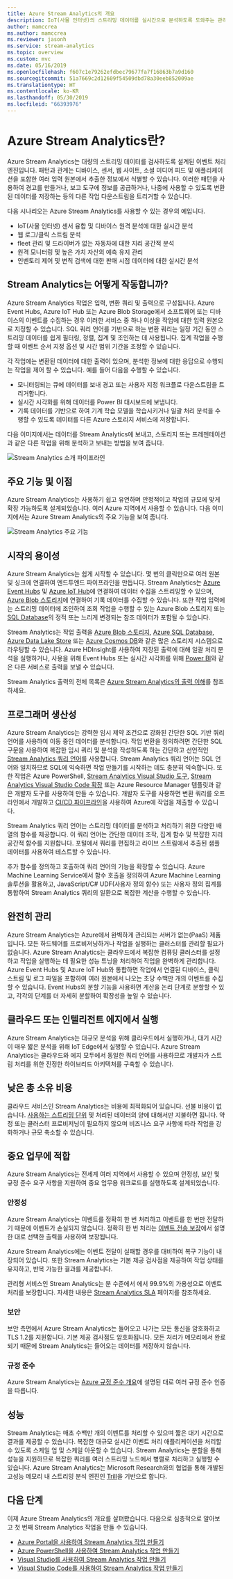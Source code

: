```yaml
---
title: Azure Stream Analytics의 개요
description: IoT(사물 인터넷)의 스트리밍 데이터를 실시간으로 분석하도록 도와주는 관리 서비스인 Stream Analytics에 대해 알아봅니다.
author: mamccrea
ms.author: mamccrea
ms.reviewer: jasonh
ms.service: stream-analytics
ms.topic: overview
ms.custom: mvc
ms.date: 05/16/2019
ms.openlocfilehash: f607c1e79262efdbec79677fa7f16863b7a9d160
ms.sourcegitcommit: 51a7669c2d12609f54509dbd78a30eeb852009ae
ms.translationtype: HT
ms.contentlocale: ko-KR
ms.lasthandoff: 05/30/2019
ms.locfileid: "66393976"
---
```

# <a name="what-is-azure-stream-analytics"></a>Azure Stream Analytics란?

Azure Stream Analytics는 대량의 스트리밍 데이터를 검사하도록 설계된 이벤트 처리 엔진입니다. 패턴과 관계는 디바이스, 센서, 웹 사이트, 소셜 미디어 피드 및 애플리케이션을 포함한 여러 입력 원본에서 추출한 정보에서 식별할 수 있습니다. 이러한 패턴을 사용하여 경고를 만들거나, 보고 도구에 정보를 공급하거나, 나중에 사용할 수 있도록 변환된 데이터를 저장하는 등의 다른 작업 다운스트림을 트리거할 수 있습니다.

다음 시나리오는 Azure Stream Analytics를 사용할 수 있는 경우의 예입니다.

* IoT(사물 인터넷) 센서 융합 및 디바이스 원격 분석에 대한 실시간 분석
* 웹 로그/클릭 스트림 분석
* fleet 관리 및 드라이버가 없는 자동차에 대한 지리 공간적 분석
* 원격 모니터링 및 높은 가치 자산의 예측 유지 관리
* 인벤토리 제어 및 변칙 검색에 대한 판매 시점 데이터에 대한 실시간 분석

## <a name="how-does-stream-analytics-work"></a>Stream Analytics는 어떻게 작동합니까?

Azure Stream Analytics 작업은 입력, 변환 쿼리 및 출력으로 구성됩니다. Azure Event Hubs, Azure IoT Hub 또는 Azure Blob Storage에서 소프트웨어 또는 디바이스의 이벤트를 수집하는 경우 이러한 서비스 중 하나 이상을 작업에 대한 입력 원본으로 지정할 수 있습니다. SQL 쿼리 언어를 기반으로 하는 변환 쿼리는 일정 기간 동안 스트리밍 데이터를 쉽게 필터링, 정렬, 집계 및 조인하는 데 사용됩니다. 집계 작업을 수행할 때 이벤트 순서 지정 옵션 및 시간 범위 기간을 조정할 수 있습니다.

각 작업에는 변환된 데이터에 대한 출력이 있으며, 분석한 정보에 대한 응답으로 수행되는 작업을 제어 할 수 있습니다. 예를 들어 다음을 수행할 수 있습니다.

* 모니터링되는 큐에 데이터를 보내 경고 또는 사용자 지정 워크플로 다운스트림을 트리거합니다.
* 실시간 시각화를 위해 데이터를 Power BI 대시보드에 보냅니다.
* 기록 데이터를 기반으로 하여 기계 학습 모델을 학습시키거나 일괄 처리 분석을 수행할 수 있도록 데이터를 다른 Azure 스토리지 서비스에 저장합니다.

다음 이미지에서는 데이터를 Stream Analytics에 보내고, 스토리지 또는 프레젠테이션과 같은 다른 작업을 위해 분석하고 보내는 방법을 보여 줍니다.

![Stream Analytics 소개 파이프라인](./media/stream-analytics-introduction/stream-analytics-intro-pipeline.png)

## <a name="key-capabilities-and-benefits"></a>주요 기능 및 이점

Azure Stream Analytics는 사용하기 쉽고 유연하며 안정적이고 작업의 규모에 맞게 확장 가능하도록 설계되었습니다. 여러 Azure 지역에서 사용할 수 있습니다. 다음 이미지에서는 Azure Stream Analytics의 주요 기능을 보여 줍니다.

![Stream Analytics 주요 기능](./media/stream-analytics-introduction/stream-analytics-key-capabilities.png)

## <a name="ease-of-getting-started"></a>시작의 용이성

Azure Stream Analytics는 쉽게 시작할 수 있습니다. 몇 번의 클릭만으로 여러 원본 및 싱크에 연결하여 엔드투엔드 파이프라인을 만듭니다. Stream Analytics는 [Azure Event Hubs](/azure/event-hubs/) 및 [Azure IoT Hub](/azure/iot-hub/)에 연결하여 데이터 수집을 스트리밍할 수 있으며, [Azure Blob 스토리지](/azure/storage/storage-introduction)에 연결하여 기록 데이터를 수집할 수 있습니다. 또한 작업 입력에는 스트리밍 데이터에 조인하여 조회 작업을 수행할 수 있는 Azure Blob 스토리지 또는 [SQL Database](stream-analytics-use-reference-data.md#azure-sql-database)의 정적 또는 느리게 변경되는 참조 데이터가 포함될 수 있습니다.

Stream Analytics는 작업 출력을 [Azure Blob 스토리지](/azure/storage/storage-introduction), [Azure SQL Database](/azure/sql-database/), [Azure Data Lake Store](/azure/data-lake-store/) 또는 [Azure Cosmos DB](/azure/cosmos-db/introduction)와 같은 많은 스토리지 시스템으로 라우팅할 수 있습니다. Azure HDInsight를 사용하여 저장된 출력에 대해 일괄 처리 분석을 실행하거나, 사용을 위해 Event Hubs 또는 실시간 시각화를 위해 [Power BI](https://docs.microsoft.com/power-bi/)와 같은 다른 서비스로 출력을 보낼 수 있습니다.

Stream Analytics 출력의 전체 목록은 [Azure Stream Analytics의 출력 이해](stream-analytics-define-outputs.md)를 참조하세요.

## <a name="programmer-productivity"></a>프로그래머 생산성

Azure Stream Analytics는 강력한 임시 제약 조건으로 강화된 간단한 SQL 기반 쿼리 언어를 사용하여 이동 중인 데이터를 분석합니다. 작업 변환을 정의하려면 간단한 SQL 구문을 사용하여 복잡한 임시 쿼리 및 분석을 작성하도록 하는 간단하고 선언적인 [Stream Analytics 쿼리 언어](https://docs.microsoft.com/stream-analytics-query/stream-analytics-query-language-reference)를 사용합니다. Stream Analytics 쿼리 언어는 SQL 언어와 일치하므로 SQL에 익숙하면 작업 만들기를 시작하는 데도 충분히 익숙합니다. 또한 작업은 Azure PowerShell, [Stream Analytics Visual Studio 도구](stream-analytics-tools-for-visual-studio-install.md), [Stream Analytics Visual Studio Code 확장](quick-create-vs-code.md) 또는 Azure Resource Manager 템플릿과 같은 개발자 도구를 사용하여 만들 수 있습니다. 개발자 도구를 사용하면 변환 쿼리를 오프라인에서 개발하고 [CI/CD 파이프라인](stream-analytics-tools-for-visual-studio-cicd.md)을 사용하여 Azure에 작업을 제출할 수 있습니다.

Stream Analytics 쿼리 언어는 스트리밍 데이터를 분석하고 처리하기 위한 다양한 배열의 함수를 제공합니다. 이 쿼리 언어는 간단한 데이터 조작, 집계 함수 및 복잡한 지리 공간적 함수를 지원합니다. 포털에서 쿼리를 편집하고 라이브 스트림에서 추출된 샘플 데이터를 사용하여 테스트할 수 있습니다.

추가 함수를 정의하고 호출하여 쿼리 언어의 기능을 확장할 수 있습니다. Azure Machine Learning Service에서 함수 호출을 정의하여 Azure Machine Learning 솔루션을 활용하고, JavaScript/C# UDF(사용자 정의 함수) 또는 사용자 정의 집계를 통합하여 Stream Analytics 쿼리의 일환으로 복잡한 계산을 수행할 수 있습니다.

## <a name="fully-managed"></a>완전히 관리

Azure Stream Analytics는 Azure에서 완벽하게 관리되는 서버가 없는(PaaS) 제품입니다. 모든 하드웨어를 프로비저닝하거나 작업을 실행하는 클러스터를 관리할 필요가 없습니다. Azure Stream Analytics는 클라우드에서 복잡한 컴퓨팅 클러스터를 설정하고 작업을 실행하는 데 필요한 성능 튜닝을 처리하여 작업을 완벽하게 관리합니다. Azure Event Hubs 및 Azure IoT Hub와 통합하면 작업에서 연결된 디바이스, 클릭 스트림 및 로그 파일을 포함하여 여러 원본에서 나오는 초당 수백만 개의 이벤트를 수집할 수 있습니다. Event Hubs의 분할 기능을 사용하면 계산을 논리 단계로 분할할 수 있고, 각각의 단계를 더 자세히 분할하여 확장성을 높일 수 있습니다.

## <a name="run-in-the-cloud-on-in-the-intelligent-edge"></a>클라우드 또는 인텔리전트 에지에서 실행

Azure Stream Analytics는 대규모 분석을 위해 클라우드에서 실행하거나, 대기 시간이 매우 짧은 분석을 위해 IoT Edge에서 실행할 수 있습니다. Azure Stream Analytics는 클라우드와 에지 모두에서 동일한 쿼리 언어를 사용하므로 개발자가 스트림 처리를 위한 진정한 하이브리드 아키텍처를 구축할 수 있습니다.

## <a name="low-total-cost-of-ownership"></a>낮은 총 소유 비용

클라우드 서비스인 Stream Analytics는 비용에 최적화되어 있습니다. 선불 비용이 없습니다. [사용하는 스트리밍 단위](stream-analytics-streaming-unit-consumption.md) 및 처리된 데이터의 양에 대해서만 지불하면 됩니다. 약정 또는 클러스터 프로비저닝이 필요하지 않으며 비즈니스 요구 사항에 따라 작업을 강화하거나 규모 축소할 수 있습니다.

## <a name="mission-critical-ready"></a>중요 업무에 적합

Azure Stream Analytics는 전세계 여러 지역에서 사용할 수 있으며 안정성, 보안 및 규정 준수 요구 사항을 지원하여 중요 업무용 워크로드를 실행하도록 설계되었습니다.

### <a name="reliability"></a>안정성

Azure Stream Analytics는 이벤트를 정확히 한 번 처리하고 이벤트를 한 번만 전달하기 때문에 이벤트가 손실되지 않습니다. 정확히 한 번 처리는 [이벤트 전송 보장](/stream-analytics-query/event-delivery-guarantees-azure-stream-analytics)에서 설명한 대로 선택한 출력을 사용하여 보장됩니다.

Azure Stream Analytics에는 이벤트 전달이 실패할 경우를 대비하여 복구 기능이 내장되어 있습니다. 또한 Stream Analytics는 기본 제공 검사점을 제공하여 작업 상태를 유지하고, 반복 가능한 결과를 제공합니다.

관리형 서비스인 Stream Analytics는 분 수준에서 에서 99.9%의 가용성으로 이벤트 처리를 보장합니다. 자세한 내용은 [Stream Analytics SLA](https://azure.microsoft.com/support/legal/sla/stream-analytics/v1_0/) 페이지를 참조하세요. 

### <a name="security"></a>보안

보안 측면에서 Azure Stream Analytics는 들어오고 나가는 모든 통신을 암호화하고 TLS 1.2를 지원합니다. 기본 제공 검사점도 암호화됩니다. 모든 처리가 메모리에서 완료되기 때문에 Stream Analytics는 들어오는 데이터를 저장하지 않습니다.

### <a name="compliance"></a>규정 준수

Azure Stream Analytics는 [Azure 규정 준수 개요](https://gallery.technet.microsoft.com/Overview-of-Azure-c1be3942)에 설명된 대로 여러 규정 준수 인증을 따릅니다. 

## <a name="performance"></a>성능

Stream Analytics는 매초 수백만 개의 이벤트를 처리할 수 있으며 짧은 대기 시간으로 결과를 제공할 수 있습니다. 복잡한 대규모 실시간 이벤트 처리 애플리케이션을 처리할 수 있도록 스케일 업 및 스케일 아웃할 수 있습니다. Stream Analytics는 분할을 통해 성능을 지원하므로 복잡한 쿼리를 여러 스트리밍 노드에서 병렬로 처리하고 실행할 수 있습니다. Azure Stream Analytics는 Microsoft Research와의 협업을 통해 개발된 고성능 메모리 내 스트리밍 분석 엔진인 [Trill](https://github.com/Microsoft/Trill)을 기반으로 합니다.

## <a name="next-steps"></a>다음 단계

이제 Azure Stream Analytics의 개요를 살펴봤습니다. 다음으로 심층적으로 알아보고 첫 번째 Stream Analytics 작업을 만들 수 있습니다.

* [Azure Portal을 사용하여 Stream Analytics 작업 만들기](stream-analytics-quick-create-portal.md)
* [Azure PowerShell을 사용하여 Stream Analytics 작업 만들기](stream-analytics-quick-create-powershell.md)
* [Visual Studio를 사용하여 Stream Analytics 작업 만들기](stream-analytics-quick-create-vs.md)
* [Visual Studio Code를 사용하여 Stream Analytics 작업 만들기](quick-create-vs-code.md)

